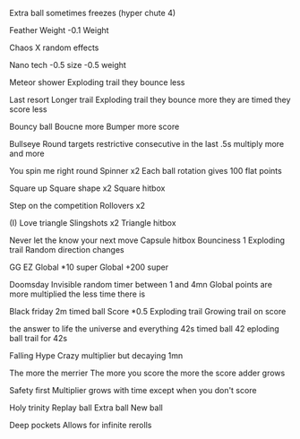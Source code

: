 Extra ball sometimes freezes (hyper chute 4)

Feather Weight
    -0.1 Weight

Chaos
    X random effects

Nano tech
    -0.5 size
    -0.5 weight

Meteor shower
    Exploding trail
        they bounce less

Last resort
    Longer trail
    Exploding trail
        they bounce more
        they are timed
        they score less

Bouncy ball
    Boucne more
    Bumper more score

Bullseye
    Round targets restrictive consecutive in the last .5s multiply more and more

You spin me right round
    Spinner x2
    Each ball rotation gives 100 flat points

Square up
    Square shape x2
    Square hitbox

Step on the competition
    Rollovers x2

(I) Love triangle
    Slingshots x2
    Triangle hitbox

Never let the know your next move
    Capsule hitbox
    Bounciness 1
    Exploding trail
    Random direction changes

GG EZ
    Global *10 super
    Global +200 super

Doomsday
    Invisible random timer between 1 and 4mn
    Global points are more multiplied the less time there is

Black friday
    2m timed ball
    Score *0.5
    Exploding trail
    Growing trail on score

the answer to life the universe and everything
    42s timed ball
    42 eploding ball trail for 42s

Falling Hype
    Crazy multiplier but decaying 1mn

The more the merrier
    The more you score the more the score adder grows

Safety first
    Multiplier grows with time except when you don't score

Holy trinity
    Replay ball
    Extra ball
    New ball

Deep pockets
    Allows for infinite rerolls